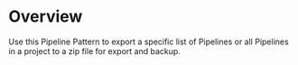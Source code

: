 # Overview

Use this Pipeline Pattern to export a specific list of Pipelines or all Pipelines in a project to a zip file for export and backup.



